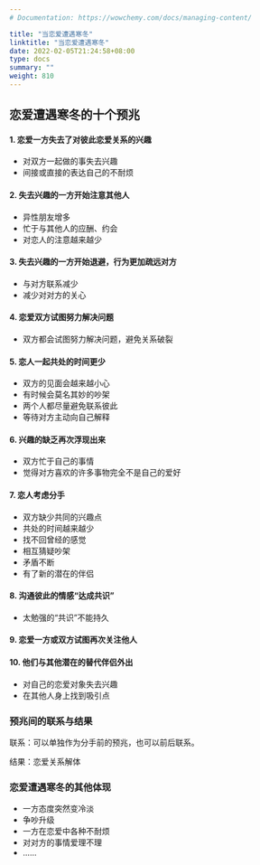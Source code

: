 ```yaml
---
# Documentation: https://wowchemy.com/docs/managing-content/

title: "当恋爱遭遇寒冬"
linktitle: "当恋爱遭遇寒冬"
date: 2022-02-05T21:24:58+08:00
type: docs
summary: ""
weight: 810
---
```


<!--more-->

## 恋爱遭遇寒冬的十个预兆

#### 1. 恋爱一方失去了对彼此恋爱关系的兴趣

- 对双方一起做的事失去兴趣
- 间接或直接的表达自己的不耐烦

#### 2. 失去兴趣的一方开始注意其他人

- 异性朋友增多
- 忙于与其他人的应酬、约会
- 对恋人的注意越来越少

#### 3. 失去兴趣的一方开始退避，行为更加疏远对方

- 与对方联系减少
- 减少对对方的关心

#### 4. 恋爱双方试图努力解决问题

- 双方都会试图努力解决问题，避免关系破裂

#### 5. 恋人一起共处的时间更少

- 双方的见面会越来越小心
- 有时候会莫名其妙的吵架
- 两个人都尽量避免联系彼此
- 等待对方主动向自己解释

#### 6. 兴趣的缺乏再次浮现出来

- 双方忙于自己的事情
- 觉得对方喜欢的许多事物完全不是自己的爱好

#### 7. 恋人考虑分手

- 双方缺少共同的兴趣点
- 共处的时间越来越少
- 找不回曾经的感觉
- 相互猜疑吵架
- 矛盾不断
- 有了新的潜在的伴侣

#### 8. 沟通彼此的情感“达成共识”

- 太勉强的“共识”不能持久

#### 9. 恋爱一方或双方试图再次关注他人

#### 10. 他们与其他潜在的替代伴侣外出

- 对自己的恋爱对象失去兴趣
- 在其他人身上找到吸引点

### 预兆间的联系与结果

联系：可以单独作为分手前的预兆，也可以前后联系。

结果：恋爱关系解体

### 恋爱遭遇寒冬的其他体现

- 一方态度突然变冷淡
- 争吵升级
- 一方在恋爱中各种不耐烦
- 对对方的事情爱理不理
- ……